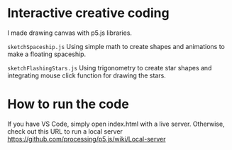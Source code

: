 # Interactive creative coding
I made drawing canvas with p5.js libraries.

`sketchSpaceship.js`
Using simple math to create shapes and animations to make a floating spaceship.

`sketchFlashingStars.js`
Using trigonometry to create star shapes and integrating mouse click function for drawing the stars. 

# How to run the code
If you have VS Code, simply open index.html with a live server. Otherwise, check out this URL to run a local server https://github.com/processing/p5.js/wiki/Local-server
